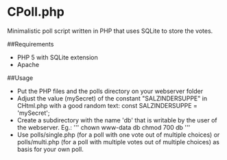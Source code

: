 CPoll.php
=========

Minimalistic poll script written in PHP that uses SQLite to store the votes.

##Requirements

* PHP 5 with SQLite extension
* Apache

##Usage

* Put the PHP files and the polls directory on your webserver folder
* Adjust the value (mySecret) of the constant "SALZINDERSUPPE" in CHtml.php with a good random text:
	const SALZINDERSUPPE = 'mySecret';
* Create a subdirectory with the name 'db' that is writable by the user of the webserver. Eg.:
'''
        chown www-data db
        chmod 700 db
'''
* Use polls/single.php (for a poll with one vote out of multiple choices) or polls/multi.php (for a poll with multiple votes out of multiple choices) as basis for your own poll.